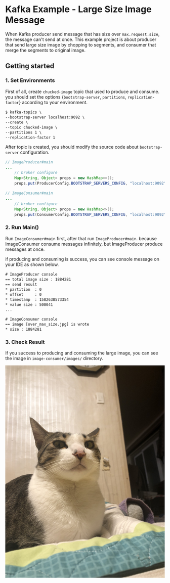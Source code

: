# Kafka Example - Large Size Image Message  

When Kafka producer send message that has size over `max.request.size`, the message can't send at once.
This example project is about producer that send large size image by chopping to segments, and consumer that merge the segments to original image.

## Getting started 

### 1. Set Environments

First of all, create `chucked-image` topic that used to produce and consume.
you should set the options {`bootstrap-server`, `partitions`, `replication-factor`} according to your environment.

```shell script
$ kafka-topics \
--bootstrap-server localhost:9092 \
--create \
--topic chucked-image \
--partitions 1 \
--replication-factor 1
```

After topic is created, you should modify the source code about `bootstrap-server` configuration.

```java
// ImageProducer#main
...
    // broker configure
    Map<String, Object> props = new HashMap<>();
    props.put(ProducerConfig.BOOTSTRAP_SERVERS_CONFIG, "localhost:9092"); // <- 
```

```java
// ImageConsumer#main
...
    // broker configure
    Map<String, Object> props = new HashMap<>();
    props.put(ConsumerConfig.BOOTSTRAP_SERVERS_CONFIG, "localhost:9092"); // <-
```

### 2. Run Main()

Run `ImageConsumer#main` first, after that run `ImageProducer#main`.
because ImageConsumer consume messages infinitely, but ImageProducer produce messages at once.

if producing and consuming is success, you can see console message on your IDE as shown below.

```log
# ImageProducer console
== total image size : 1884281
== send result
* partition  : 0
* offset     : 0
* timestamp  : 1582638573354
* value size : 500041
...
```

```log
# ImageConsumer console
== image [over_max_size.jpg] is wrote
* size : 1884281
```

### 3. Check Result

If you success to producing and consuming the large image, you can see the image in `image-consumer/images/` directory.

![my cat @uri_ulee](image-producer/images/over_max_size.jpg)